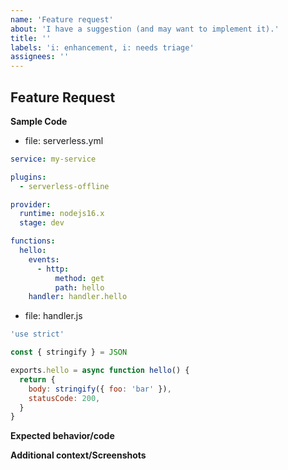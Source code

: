 ```yaml
---
name: 'Feature request'
about: 'I have a suggestion (and may want to implement it).'
title: ''
labels: 'i: enhancement, i: needs triage'
assignees: ''
---
```


## Feature Request

<!-- Before you create a feature request, please make sure to update `serverless` as well as `serverless-offline` to the latest version and make sure the feature hasn't been implemented already.

Please add as much information as you can. e.g. links to any `serverless` or `AWS` documentation, github issues, etc. -->

**Sample Code**

<!-- Please reduce the sample code to an absolute minimum needed to show the missing feature. -->

- file: serverless.yml

```yaml
service: my-service

plugins:
  - serverless-offline

provider:
  runtime: nodejs16.x
  stage: dev

functions:
  hello:
    events:
      - http:
          method: get
          path: hello
    handler: handler.hello
```

- file: handler.js

```js
'use strict'

const { stringify } = JSON

exports.hello = async function hello() {
  return {
    body: stringify({ foo: 'bar' }),
    statusCode: 200,
  }
}
```

**Expected behavior/code**

<!-- A clear and concise description of what you expected to happen (or code). -->

**Additional context/Screenshots**

<!-- Add any other context about the feature here. If applicable, add screenshots to help explain. -->

